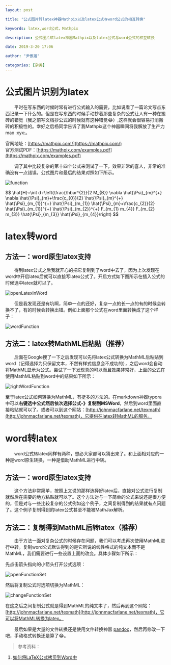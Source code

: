 ```yaml
---
layout: post

title: "公式图片转latex神器Mathpix以及latex公式与word公式的相互转换"

keywords: latex,word公式，Mathpix

description: 公式图片转latex神器Mathpix以及latex公式与word公式的相互转换

date: 2019-3-20 17:06

author: "尹傲雄"

categories: [杂类]
---
```


# 公式图片识别为latex

　　平时在写东西的时候时常有进行公式输入的需要，比如说看了一篇论文写点东西记录一下什么的。但是在写东西的时候手动抄着那些复杂的公式让人有一种在搬砖的错觉（我之前写文档抄公式的时候就有这种错觉:joy:）,这样就会很容易打消搬砖的积极性的。幸好之后杨同学告诉了我Mathpix这个神器瞬间将我解放了生产力max :xyx:。

官网地址：[https://mathpix.com/](https://mathpix.com/)  
官方测试PDF：[https://mathpix.com/examples.pdf](https://mathpix.com/examples.pdf)

　　调了其中比较复杂的第十四个公式来测试了一下，效果非常的喜人，非常的准确没有一点错误。公式图片和最后的结果对照如下所示。

![function](https://cdn.yinaoxiong.cn/image/posts/2019-3-20/function.jpg)

<div class="official">
$$
\hat{H}=\int d r\left(\frac{\hbar^{2}}{2 M_{B}} \nabla \hat{\Psi}_{m}^{+} \nabla \hat{\Psi}_{m}+\frac{c_{0}}{2} \hat{\Psi}_{m}^{+} \hat{\Psi}_{m_{1}}^{+} \hat{\Psi}_{m_{1}} \hat{\Psi}_{m}+\frac{c_{2}}{2} \hat{\Psi}_{m_{1}}^{+} \hat{\Psi}_{m_{2}}^{+} F_{m_{1} m_{4}} F_{m_{2} m_{3}} \hat{\Psi}_{m_{3}} \hat{\Psi}_{m_{4}}\right)
$$
</div>

# latex转word

## 方法一：word原生latex支持

　　得到latex公式之后我就开心的把它复制到了word中去了，因为上次发现在word中开启latex后就可以直接写latex公式了。开启方式如下图所示在插入公式的时候选中latex就可以了。

![openLatexInWord](https://cdn.yinaoxiong.cn/image/posts/2019-3-20/openLatexInWord.png)

　　但是我发现还是有坑啊，简单一点的还好，复杂一点的长一点的有的时候会转换不了，有的时候会转换出错。例如上面那个公式在word里面转换成了这个样子：

![wordFunction](https://cdn.yinaoxiong.cn/image/posts/2019-3-20/wordFunction.png)

## 方法二：latex转MathML后粘贴（推荐）

　　后面在Google搜了一下之后发现可以先将latex公式转换为MathML后粘贴到word（记得选择为只保留文本，不然有样式信息会不成功的），之后word会自动将MathML显示为公式。尝试了一下发现真的可以而且效果非常好，上面的公式在使用MathML粘贴到word中的结果如下所示：

![rightWordFunction](https://cdn.yinaoxiong.cn/image/posts/2019-3-20/rightWordFunction.png)

至于latex公式如何转换为MathML，有挺多的方法的。在markdown神器typora中可以**右键选中公式然后依次选择公式-》复制到MSWord**，然后到word里面直接粘贴就可以了。或者可以到这个网站：[http://johnmacfarlane.net/texmath](http://johnmacfarlane.net/texmath)，它提供在latex转MathML的服务。

# word转latex

　　word公式转latex同样有两种，想必大家都可以猜出来了。和上面相对应的一种是word原生转换，一种是借助MathML进行中转。

## 方法一：word原生latex支持

　　这个方法非常简单，按照上文说的那样选择好latex后，直接对公式进行复制就然后在需要的地方粘贴就可以了。这个方法对与一下简单的公式来说还是很方便的，但是对与一些比较复杂的公式例如这个例子，之间复制得到的结果就有点问题了。这个例子复制得到的latex公式甚至不能被MathJax解析。

## 方法二：复制得到MathML后转latex（推荐）

　　由于方法一面对复杂公式的时候存在问题，我们可以考虑再次使用MathML进行中转。复制word公式默认得到的是它所说的线性格式的纯文本而不是MathML，我们需要进行一些设置上面的改变。具体步骤如下所示：

先点击箭头指向的小箭头打开公式选项：

![openFunctionSet](https://cdn.yinaoxiong.cn/image/posts/2019-3-20/openFunctionSet.png)

然后将复制公式时选项切换为MathML：

![changeFunctionSet](https://cdn.yinaoxiong.cn/image/posts/2019-3-20/changeFunctionSet.png)

在这之后之间复制公式就是得到MathML的纯文本了，然后再到这个网站：[http://johnmacfarlane.net/texmath](http://johnmacfarlane.net/texmath)，它可以将MathML转换为latex。

　　最后如果是大量的文件转换还是使用文件转换神器 [pandoc](https://pandoc.org/)，然后再修改一下吧，手动格式转换还是算了:joy:。

> 参考资料：

1. [如何将LaTeX公式拷贝到Word中](https://blog.csdn.net/bendanban/article/details/52823171)